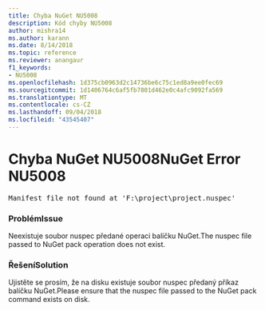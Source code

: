 ```yaml
---
title: Chyba NuGet NU5008
description: Kód chyby NU5008
author: mishra14
ms.author: karann
ms.date: 8/14/2018
ms.topic: reference
ms.reviewer: anangaur
f1_keywords:
- NU5008
ms.openlocfilehash: 1d375cb0963d2c14736be6c75c1ed8a9ee0fec69
ms.sourcegitcommit: 1d1406764c6af5fb7801d462e0c4afc9092fa569
ms.translationtype: MT
ms.contentlocale: cs-CZ
ms.lasthandoff: 09/04/2018
ms.locfileid: "43545407"
---
```

# <a name="nuget-error-nu5008"></a><span data-ttu-id="27321-103">Chyba NuGet NU5008</span><span class="sxs-lookup"><span data-stu-id="27321-103">NuGet Error NU5008</span></span>
<pre>Manifest file not found at 'F:\project\project.nuspec'</pre>

### <a name="issue"></a><span data-ttu-id="27321-104">Problém</span><span class="sxs-lookup"><span data-stu-id="27321-104">Issue</span></span>

<span data-ttu-id="27321-105">Neexistuje soubor nuspec předané operaci balíčku NuGet.</span><span class="sxs-lookup"><span data-stu-id="27321-105">The nuspec file passed to NuGet pack operation does not exist.</span></span>


### <a name="solution"></a><span data-ttu-id="27321-106">Řešení</span><span class="sxs-lookup"><span data-stu-id="27321-106">Solution</span></span>

<span data-ttu-id="27321-107">Ujistěte se prosím, že na disku existuje soubor nuspec předaný příkaz balíčku NuGet.</span><span class="sxs-lookup"><span data-stu-id="27321-107">Please ensure that the nuspec file passed to the NuGet pack command exists on disk.</span></span>

